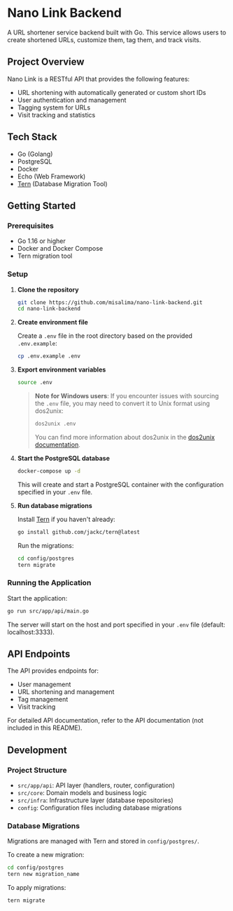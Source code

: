 # Nano Link Backend

A URL shortener service backend built with Go. This service allows users to create shortened URLs, customize them, tag them, and track visits.

## Project Overview

Nano Link is a RESTful API that provides the following features:
- URL shortening with automatically generated or custom short IDs
- User authentication and management
- Tagging system for URLs
- Visit tracking and statistics

## Tech Stack

- Go (Golang)
- PostgreSQL
- Docker
- Echo (Web Framework)
- [Tern](https://github.com/jackc/tern) (Database Migration Tool)

## Getting Started

### Prerequisites

- Go 1.16 or higher
- Docker and Docker Compose
- Tern migration tool

### Setup

1. **Clone the repository**

   ```bash
   git clone https://github.com/misalima/nano-link-backend.git
   cd nano-link-backend
   ```

2. **Create environment file**

   Create a `.env` file in the root directory based on the provided `.env.example`:

   ```bash
   cp .env.example .env
   ```

3. **Export environment variables**

   ```bash
   source .env
   ```

   > **Note for Windows users**: If you encounter issues with sourcing the `.env` file, you may need to convert it to Unix format using dos2unix:
   > ```bash
   > dos2unix .env
   > ```
   > You can find more information about dos2unix in the [dos2unix documentation](https://waterlan.home.xs4all.nl/dos2unix.html).

4. **Start the PostgreSQL database**

   ```bash
   docker-compose up -d
   ```

   This will create and start a PostgreSQL container with the configuration specified in your `.env` file.

5. **Run database migrations**

   Install [Tern](https://github.com/jackc/tern) if you haven't already:

   ```bash
   go install github.com/jackc/tern@latest
   ```

   Run the migrations:

   ```bash
   cd config/postgres
   tern migrate
   ```

### Running the Application

Start the application:

```bash
go run src/app/api/main.go
```

The server will start on the host and port specified in your `.env` file (default: localhost:3333).

## API Endpoints

The API provides endpoints for:
- User management
- URL shortening and management
- Tag management
- Visit tracking

For detailed API documentation, refer to the API documentation (not included in this README).

## Development

### Project Structure

- `src/app/api`: API layer (handlers, router, configuration)
- `src/core`: Domain models and business logic
- `src/infra`: Infrastructure layer (database repositories)
- `config`: Configuration files including database migrations

### Database Migrations

Migrations are managed with Tern and stored in `config/postgres/`.

To create a new migration:

```bash
cd config/postgres
tern new migration_name
```

To apply migrations:

```bash
tern migrate
```


